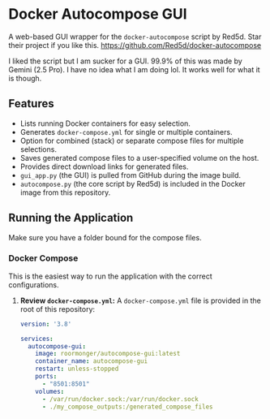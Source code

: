 # Docker Autocompose GUI

A web-based GUI wrapper for the `docker-autocompose` script by Red5d. Star their project if you like this.
https://github.com/Red5d/docker-autocompose

I liked the script but I am sucker for a GUI. 99.9% of this was made by Gemini (2.5 Pro). I have no idea what I am doing lol. It works well for what it is though.

## Features

* Lists running Docker containers for easy selection.
* Generates `docker-compose.yml` for single or multiple containers.
* Option for combined (stack) or separate compose files for multiple selections.
* Saves generated compose files to a user-specified volume on the host.
* Provides direct download links for generated files.
* `gui_app.py` (the GUI) is pulled from GitHub during the image build.
* `autocompose.py` (the core script by Red5d) is included in the Docker image from this repository.

## Running the Application

Make sure you have a folder bound for the compose files.

### Docker Compose

This is the easiest way to run the application with the correct configurations.

1.  **Review `docker-compose.yml`:**
    A `docker-compose.yml` file is provided in the root of this repository:
    ```yaml
    version: '3.8'

    services:
      autocompose-gui:
        image: roormonger/autocompose-gui:latest
        container_name: autocompose-gui
        restart: unless-stopped
        ports:
          - "8501:8501"
        volumes:
          - /var/run/docker.sock:/var/run/docker.sock
          - ./my_compose_outputs:/generated_compose_files
    ```
